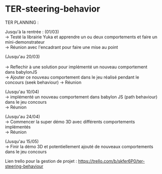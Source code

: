 # TER-steering-behavior

TER PLANNING : <br/>

Jusqu'à la rentrée : (01/03) <br/>
-> Testé la librairie Yuka et apprendre un ou deux comportements et faire un mini-demonstrateur <br/>
-> Réunion avec l'encadrant pour faire une mise au point <br/>

(Jusqu'au 20/03) <br/> <br/>
-> Reflechir à une solution pour implémenté un nouveau comportement dans babylonJS <br/>
-> Ajouter ce nouveau comportement dans le jeu réalisé pendant le concours (seek behaviour)
-> Réunion <br/>

(Jusqu'au 10/04) <br/>
-> implémenté un nouveau comportement dans babylon JS (path behaviour) dans le jeu concours <br/>
-> Réunion <br/>

(Jusqu'au 24/04) <br/>
-> Commencer la super démo 3D avec différents comportements implémentés <br/>
-> Réunion <br/>

(Jusqu'au 15/05) <br/>
-> Finir la démo 3D et potentiellement ajouté de nouveaux comportements dans le jeu concours <br/>


Lien trello pour la gestion de projet : https://trello.com/b/skfer6P0/ter-steering-behaviour